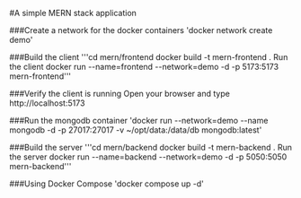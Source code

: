 #A simple MERN stack application

###Create a network for the docker containers
'docker network create demo'

###Build the client
'''cd mern/frontend
docker build -t mern-frontend .
Run the client
docker run --name=frontend --network=demo -d -p 5173:5173 mern-frontend'''

###Verify the client is running
Open your browser and type http://localhost:5173

###Run the mongodb container
'docker run --network=demo --name mongodb -d -p 27017:27017 -v ~/opt/data:/data/db mongodb:latest'

###Build the server
'''cd mern/backend
docker build -t mern-backend .
Run the server
docker run --name=backend --network=demo -d -p 5050:5050 mern-backend'''

###Using Docker Compose
'docker compose up -d'
